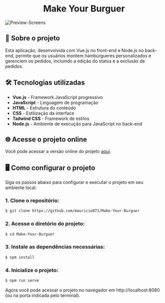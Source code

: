 <div align="center"> <h1>Make Your Burguer</h1> </div>

![Preview-Screens](https://github.com/mauricio071/make-your-burguer/blob/master/make-your-burguer.png)

## 📝 Sobre o projeto

Esta aplicação, desenvolvida com Vue.js no front-end e Node.js no back-end, permite que os usuários montem hambúrgueres personalizados e gerenciem os pedidos, incluindo a edição do status e a exclusão de pedidos.

## 🛠 Tecnologias utilizadas

-   **Vue.js** - Framework JavaScript progressivo
-   **JavaScript** - Linguagem de programação
-   **HTML** - Estrutura do conteúdo
-   **CSS** - Estilização da interface
-   **Tailwind CSS** - Framework de estilos
-   **Node.js** - Ambiente de execução para JavaScript no back-end

## 🌐 Acesse o projeto online
Você pode acessar a versão online do projeto [aqui](https://make-your-burguer.netlify.app).

## 🖥️ Como configurar o projeto
Siga os passos abaixo para configurar e executar o projeto em seu ambiente local:

### 1. Clone o repositório:

```bash
$ git clone https://github.com/mauricio071/Make-Your-Burguer
```

### 2. Acesse o diretório do projeto:

```bash
$ cd Make-Your-Burguer
```

### 3. Instale as dependências necessárias:

```bash
$ npm install
```

### 4. Inicialize o projeto:

```bash 
$ npm run serve
```
Agora você pode acessar o projeto no navegador em http://localhost:8080 (ou na porta indicada pelo terminal).
